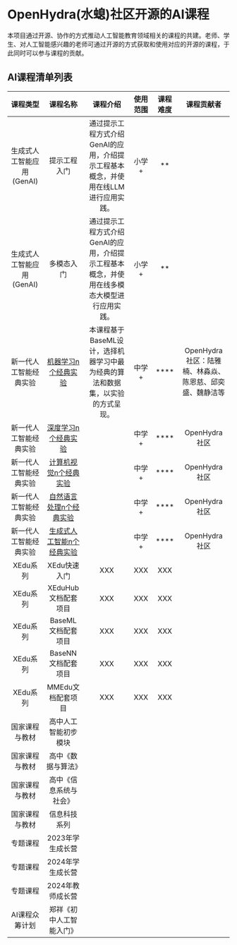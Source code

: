 # OpenHydra(水螅)社区开源的AI课程

本项目通过开源、协作的方式推动人工智能教育领域相关的课程的共建。老师、学生、对人工智能感兴趣的老师可通过开源的方式获取和使用对应的开源的课程，于此同时可以参与课程的贡献。

## AI课程清单列表

|课程类型|课程名称|课程介绍|使用范围|课程难度|课程贡献者|
|:----:|:----:|:----:|:----:|:----:|:----:|
|生成式人工智能应用(GenAI)|提示工程入门|通过提示工程方式介绍GenAI的应用，介绍提示工程基本概念，并使用在线LLM进行应用实践。|小学+|**||
|生成式人工智能应用(GenAI)|多模态入门|通过提示工程方式介绍GenAI的应用，介绍提示工程基本概念，并使用在线多模态大模型进行应用实践。|小学+|**||
|新一代人工智能经典实验|[机器学习n个经典实验](courses/ml-course/n-ml-lab/README.md)|本课程基于BaseML设计，选择机器学习中最为经典的算法和数据集，以实验的方式呈现。|中学+|****|OpenHydra社区：陆雅楠、林淼焱、陈恩慈、邱奕盛、魏静洁等|
|新一代人工智能经典实验|[深度学习n个经典实验]()||中学+|****|OpenHydra社区|
|新一代人工智能经典实验|[计算机视觉n个经典实验]()||中学+|****|OpenHydra社区|
|新一代人工智能经典实验|[自然语言处理n个经典实验]()||中学+|****|OpenHydra社区|
|新一代人工智能经典实验|[生成式人工智能n个经典实验]()||中学+|****|OpenHydra社区|
|XEdu系列|XEdu快速入门|XXX|XXX|XXX|
|XEdu系列|XEduHub文档配套项目|XXX|XXX|XXX|
|XEdu系列|BaseML文档配套项目|XXX|XXX|XXX|
|XEdu系列|BaseNN文档配套项目|XXX|XXX|XXX|
|XEdu系列|MMEdu文档配套项目|XXX|XXX|XXX|
|国家课程与教材|高中人工智能初步模块||||
|国家课程与教材|高中《数据与算法》||||
|国家课程与教材|高中《信息系统与社会》||||
|国家课程与教材|信息科技系列||||
|专题课程|2023年学生成长营||||
|专题课程|2024年学生成长营||||
|专题课程|2024年教师成长营||||
|AI课程众筹计划|郑祥《初中人工智能入门》||||